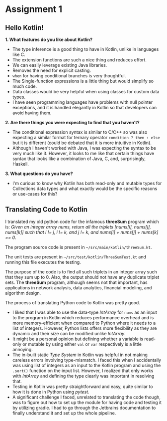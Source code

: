 # Assignment 1

## Hello Kotlin!

**1. What features do you like about Kotlin?**

- The type inference is a good thing to have in Kotlin, unlike in languages like C.
- The extension functions are such a nice thing and reduces effort.
- We can easily leverage existing Java libraries.
- Removes the need for explicit casting.
- `when` for having conditional branches is very thoughtful.
- The Single-function expressions is a little thing but would simplify so much code.
- Data classes would be very helpful when using classes for custom data types.
- I have seen programming languages have problems with null pointer exceptions, and it is handled elegantly
  in Kotlin so that developers can avoid having them.

**2. Are there things you were expecting to find that you haven’t?**

- The conditional expression syntax is similar to C/C++ so was also expecting a similar format for ternary operator `condition ? then : else` but it is different (could be debated that it is more intuitive in Kotlin).
- Although I haven't worked with Java, I was expecting the syntax to be very much like it. However, it looks to me like that certain things have syntax that looks like a combination of Java, C, and, surprisingly, Haskell.

**3. What questions do you have?**

- I'm curious to know why Kotlin has both read-only and mutable types for Collections data types and what exactly would be the specific reasons or use-cases for this?

## Translating Code to Kotlin

I translated my old python code for the infamous **threeSum** program which is: *Given an integer array nums, 
return all the triplets [nums[i], nums[j], nums[k]] such that i != j, i != k, and j != k, and nums[i] + nums[j] + nums[k] == 0*.

The program source code is present in `~/src/main/kotlin/threeSum.kt`. 

The unit tests are present in `~/src/test/kotlin/ThreeSumTest.kt` and running this file executes the testing.

The purpose of the code is to find all such triplets in an integer array such that they sum up to 0. Also, the output should not have any duplicate triplet sets. 
The **threeSum** program, although seems not that important, has applications in network analysis, data analytics, financial modeling, and algorithm design.

The process of translating Python code to Kotlin was pretty good. 

- I liked that I was able to use the data-type *IntArray* for `nums` as an input to the program in Kotlin which 
reduces performance overhead and is more memory-efficient when compared to Python where it needs to a list of integers. However, Python lists offers more flexibility
as they are dynamic and their size can be modified unlike *IntArray*.
- It might be a personal opinion but defining whether a variable is read-only or mutable by using either `val` or `var` respectively is 
a little annoying.
- The in-built static *Type System* in Kotlin was helpful in not making careless errors involving type-mismatch. I faced this when I accidentally was using list of 
integers as an input to the Kotlin program and using the `.sort()` function on the input list. However, I realized that only works with *IntArray* and defining the type clearly was important in resolving that.
- Testing in Kotlin was pretty straightforward and easy, quite similar to how it is done in Python using *pytest*.
- A significant challenge I faced, unrelated to translating the code though, was to figure out how to set up the module for having code and testing it by utilizing gradle. 
I had to go through the Jetbrains documentation to finally understand it and set up the whole pipeline.